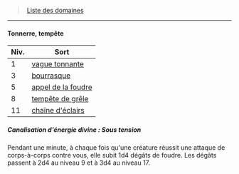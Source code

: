 ﻿---
!GenericItem
Id: cleric_priest_hd.md#tonnerre-tempête
ParentLink: cleric_priest_hd.md#liste-des-domaines
Name: Tonnerre, tempête
ParentName: Liste des domaines
NameLevel: 4
Attributes: {}
---
> [Liste des domaines](hd_cleric_priest_liste_des_domaines.md)

---

#### Tonnerre, tempête

|Niv.|Sort|
|---|---|
|1|[vague tonnante](hd_spells_vague_tonnante.md)|
|3|[bourrasque](hd_spells_bourrasque.md)|
|5|[appel de la foudre](hd_spells_appel_de_la_foudre.md)|
|8|[tempête de grêle](hd_spells_tempete_de_grele.md)|
|11|[chaîne d'éclairs](hd_spells_chaine_declairs.md)|

##### Canalisation d'énergie divine : Sous tension

Pendant une minute, à chaque fois qu'une créature réussit une attaque de corps-à-corps contre vous, elle subit 1d4 dégâts de foudre. Les dégâts passent à 2d4 au niveau 9 et à 3d4 au niveau 17.

